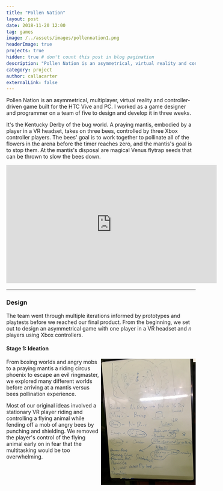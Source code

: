 ```yaml
---
title: "Pollen Nation"
layout: post
date: 2018-11-20 12:00
tag: games
image: /../assets/images/pollennation1.png
headerImage: true
projects: true
hidden: true # don't count this post in blog pagination
description: "Pollen Nation is an asymmetrical, virtual reality and controller-driven game."
category: project
author: callacarter
externalLink: false
---
```


Pollen Nation is an asymmetrical, multiplayer, virtual reality and controller-driven game built for the HTC Vive and PC. I worked as a game designer and programmer on a team of five to design and develop it in three weeks.

It's the Kentucky Derby of the bug world. A praying mantis, embodied by a player in a VR headset, takes on three bees, controlled by three Xbox controller players. The bees' goal is to work together to pollinate all of the flowers in the arena before the timer reaches zero, and the mantis's goal is to stop them. At the mantis's disposal are magical Venus flytrap seeds that can be thrown to slow the bees down. 

<dl>
	<iframe width="560" height="315" src="https://www.youtube.com/embed/Aw_DF2T4vqU" frameborder="0" allow="accelerometer; autoplay; encrypted-media; gyroscope; picture-in-picture" allowfullscreen></iframe>
</dl>

___

### Design
The team went through multiple iterations informed by prototypes and playtests before we reached our final product. From the beginning, we set out to design an asymmetrical game with one player in a VR headset and *n* players using Xbox controllers. 

#### Stage 1: Ideation
<dl>
	<img width="50%" align="right" src="/../assets/images/pollennation2.jpeg">
</dl>
From boxing worlds and angry mobs to a praying mantis a riding circus phoenix to escape an evil ringmaster, we explored many different worlds before arriving at a mantis versus bees pollination experience. 

Most of our original ideas involved a stationary VR player riding and controlling a flying animal while fending off a mob of angry bees by punching and shielding. We removed the player's control of the flying animal early on in fear that the multitasking would be too overwhelming. 
